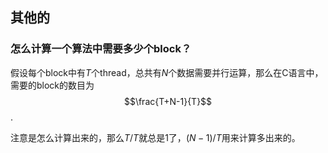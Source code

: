 ## 其他的
### 怎么计算一个算法中需要多少个block？
假设每个block中有$T$个thread，总共有$N$个数据需要并行运算，那么在C语言中，需要的block的数目为
$$\frac{T+N-1}{T}$$.

注意是怎么计算出来的，那么$T/T$就总是1了，$(N-1)/T$用来计算多出来的。




<script type="text/x-mathjax-config">
  MathJax.Hub.Config({tex2jax: {inlineMath: [['$','$'], ['\\(','\\)']]}});
</script>
<script type="text/javascript"
  src="http://cdn.mathjax.org/mathjax/latest/MathJax.js?config=TeX-AMS-MML_HTMLorMML">
</script>
